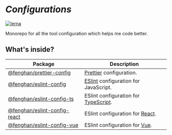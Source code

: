 # <em><b>Configurations</b></em>

[![lerna](https://img.shields.io/badge/maintained%20with-lerna-cc00ff.svg)](https://lerna.js.org/)

Monorepo for all the tool configuration which helps me code better.

## What's inside?

| Package                                                                                                            | Description                                                             |
| ------------------------------------------------------------------------------------------------------------------ | ----------------------------------------------------------------------- |
| [@fenghan/prettier-config](https://github.com/fenghan34/configurations/tree/main/packages/prettier-config)         | [Prettier](https://prettier.io/) configuration.                         |
| [@fenghan/eslint-config](https://github.com/fenghan34/configurations/tree/main/packages/eslint-config)             | [ESlint](https://eslint.org/) configuration for JavaScript.             |
| [@fenghan/eslint-config-ts](https://github.com/fenghan34/configurations/tree/main/packages/eslint-config-ts)       | ESlint configuration for [TypeScript](https://www.typescriptlang.org/). |
| [@fenghan/eslint-config-react](https://github.com/fenghan34/configurations/tree/main/packages/eslint-config-react) | ESlint configuration for [React](https://reactjs.org/).                 |
| [@fenghan/eslint-config-vue](https://github.com/fenghan34/configurations/tree/main/packages/eslint-config-vue)     | ESlint configuration for [Vue](https://v3.vuejs.org/).                  |
